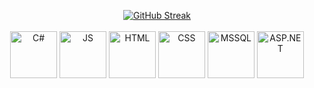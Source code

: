<div align="center">

[![GitHub Streak](https://streak-stats.demolab.com/?user=KoletoG&theme=dark&fire=9019E3&ring=9019E3&currStreakLabel=9019E3&hide_longest_streak=true&sideLabels=9019E3)](https://git.io/streak-stats)  
<br/>
<img src="https://camo.githubusercontent.com/d062d59fe5df3044548f176c99f52d6866ac70eea1104374c59b75cbdd2e98e5/68747470733a2f2f646576656c6f7065722e6665646f726170726f6a6563742e6f72672f7374617469632f6c6f676f2f6373686172702e706e67" alt="C#" width="75"/>
<img src="https://upload.wikimedia.org/wikipedia/commons/6/6a/JavaScript-logo.png" alt="JS" width="75"/>
<img src="https://upload.wikimedia.org/wikipedia/commons/thumb/6/61/HTML5_logo_and_wordmark.svg/800px-HTML5_logo_and_wordmark.svg.png" alt="HTML" width="75"/>
<img src="https://cdn-icons-png.flaticon.com/512/5968/5968242.png" alt="CSS" width="75"/>
<img src="https://img.icons8.com/?size=512&id=laYYF3dV0Iew&format=png" alt="MSSQL" width="75"/>
<img src="https://www.ispirer.net/images/asp.net.logo.png" alt="ASP.NET" width="75"/>

</div>

<!--
**KoletoG/KoletoG** is a ✨ _special_ ✨ repository because its `README.md` (this file) appears on your GitHub profile.

Here are some ideas to get you started:

- 🔭 I’m currently working on ...
- 🌱 I’m currently learning ...
- 👯 I’m looking to collaborate on ...
- 🤔 I’m looking for help with ...
- 💬 Ask me about ...
- 📫 How to reach me: ...
- 😄 Pronouns: ...
- ⚡ Fun fact: ...
-->
